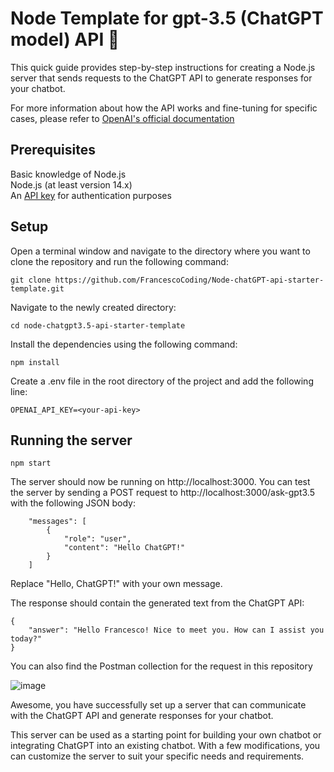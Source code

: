 # Node Template for gpt-3.5 (ChatGPT model) API 🤖

This quick guide provides step-by-step instructions for creating a Node.js server that sends requests to the ChatGPT API to generate responses for your chatbot.

For more information about how the API works and fine-tuning for specific cases, please refer to [OpenAI's official documentation](https://platform.openai.com/docs/introduction)

## Prerequisites
Basic knowledge of Node.js  
Node.js (at least version 14.x)  
An [API key](https://platform.openai.com/account/api-keys) for authentication purposes

## Setup

Open a terminal window and navigate to the directory where you want to clone the repository and run the following command:
```
git clone https://github.com/FrancescoCoding/Node-chatGPT-api-starter-template.git
```
Navigate to the newly created directory:
```
cd node-chatgpt3.5-api-starter-template
```
Install the dependencies using the following command:
```
npm install
```
Create a .env file in the root directory of the project and add the following line:
```
OPENAI_API_KEY=<your-api-key>
```

## Running the server
```
npm start
```

The server should now be running on http://localhost:3000. You can test the server by sending a POST request to http://localhost:3000/ask-gpt3.5 with the following JSON body:
```
    "messages": [
        {
            "role": "user",
            "content": "Hello ChatGPT!"
        }
    ]
```
Replace "Hello, ChatGPT!" with your own message.

The response should contain the generated text from the ChatGPT API:
```
{
    "answer": "Hello Francesco! Nice to meet you. How can I assist you today?"
}
```

You can also find the Postman collection for the request in this repository

![image](https://user-images.githubusercontent.com/64712227/222243778-33f204b8-83d9-4069-bb69-a1a3c440fd82.png)


Awesome, you have successfully set up a server that can communicate with the ChatGPT API and generate responses for your chatbot.  

This server can be used as a starting point for building your own chatbot or integrating ChatGPT into an existing chatbot. With a few modifications, you can customize the server to suit your specific needs and requirements.


